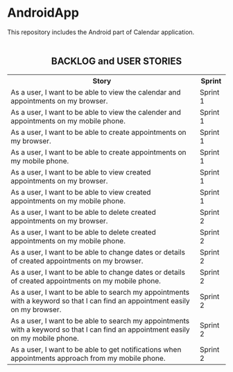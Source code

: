 # AndroidApp
This repository includes the Android part of Calendar application.  <br><br>

<h2 align="center"> BACKLOG and USER STORIES</h2>

<table>
  <tr>
    <th>Story</th>
    <th>Sprint</th>
  </tr>
   <tr>
    <td>As a user, I want to be able to view the calendar and appointments on my browser.</td>
    <td>Sprint 1</td>
  </tr>
   <tr>
    <td>As a user, I want to be able to view the calender and appointments on my mobile phone.</td>
    <td>Sprint 1</td>
  </tr>
   <tr>
    <td>As a user, I want to be able to create appointments on my browser.</td>
    <td>Sprint 1</td>
  </tr>
   <tr>
    <td>As a user, I want to be able to create appointments on my mobile phone.</td>
    <td>Sprint 1</td>
  </tr>
   <tr>
    <td>As a user, I want to be able to view created appointments on my browser.</td>
    <td>Sprint 1</td>
  </tr>
    <tr>
    <td>As a user, I want to be able to view created appointments on my mobile phone.</td>
    <td>Sprint 1</td>
  </tr>
    <tr>
    <td>As a user, I want to be able to delete created appointments on my browser.</td>
    <td>Sprint 2</td>
  </tr>
    <tr>
    <td>As a user, I want to be able to delete created appointments on my mobile phone.</td>
    <td>Sprint 2</td>
  </tr>
    <tr>
    <td>As a user, I want to be able to change dates or details of created appointments on my browser.</td>
    <td>Sprint 2</td>
  </tr>
    <tr>
    <td>As a user, I want to be able to change dates or details of created appointments on my mobile phone.</td>
    <td>Sprint 2</td>
  </tr>
   <tr>
    <td>As a user, I want to be able to search my appointments with a keyword so that I can find an appointment easily on my browser.</td>
    <td>Sprint 2</td>
  </tr>
 <tr>
    <td>As a user, I want to be able to search my appointments with a keyword so that I can find an appointment easily on my mobile phone.</td>
    <td>Sprint 2</td>
  </tr>
    <tr>
    <td>As a user, I want to be able to get notifications when appointments approach from my mobile phone.</td>
    <td>Sprint 2</td>
  </tr>
   
  
</table>

